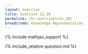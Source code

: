 ```yaml
---
layout: exercise
title: Exercise 12.30
permalink: /kr-exercises/ex_30/
breadcrumb: Knowledge Representation
---
```


{% include mathjax_support %}

<div><i class="arrow-up loader" data-chapter="kr-exercises" data-exercise="ex_30" data-rating="0"></i></div>
{% include_relative question.md %}
